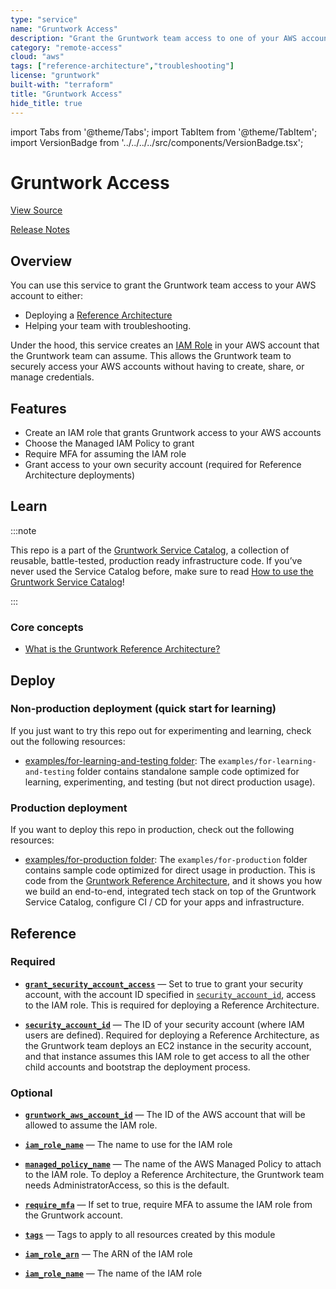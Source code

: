 ```yaml
---
type: "service"
name: "Gruntwork Access"
description: "Grant the Gruntwork team access to one of your AWS accounts so we can deploy a Reference Architecture for you or help with troubleshooting!"
category: "remote-access"
cloud: "aws"
tags: ["reference-architecture","troubleshooting"]
license: "gruntwork"
built-with: "terraform"
title: "Gruntwork Access"
hide_title: true
---
```


import Tabs from '@theme/Tabs';
import TabItem from '@theme/TabItem';
import VersionBadge from '../../../../src/components/VersionBadge.tsx';

<VersionBadge version="0.85.0" lastModifiedVersion="0.20.0"/>

# Gruntwork Access


<a href="https://github.com/gruntwork-io/terraform-aws-service-catalog/tree/master/modules/landingzone/gruntwork-access" className="link-button">View Source</a>

<a href="https://github.com/gruntwork-io/terraform-aws-service-catalog/releases?q=landingzone%2Fgruntwork-access" className="link-button" title="Release notes for only the service catalog versions which impacted this service.">Release Notes</a>

## Overview

You can use this service to grant the Gruntwork team access to your AWS account to either:

*   Deploying a [Reference Architecture](https://gruntwork.io/reference-architecture/)
*   Helping your team with troubleshooting.

Under the hood, this service creates an [IAM Role](https://docs.aws.amazon.com/IAM/latest/UserGuide/id_roles.html) in
your AWS account that the Gruntwork team can assume. This allows the Gruntwork team to securely access your AWS accounts
without having to create, share, or manage credentials.

## Features

*   Create an IAM role that grants Gruntwork access to your AWS accounts
*   Choose the Managed IAM Policy to grant
*   Require MFA for assuming the IAM role
*   Grant access to your own security account (required for Reference Architecture deployments)

## Learn

:::note

This repo is a part of the [Gruntwork Service Catalog](https://github.com/gruntwork-io/terraform-aws-service-catalog/),
a collection of reusable, battle-tested, production ready infrastructure code.
If you’ve never used the Service Catalog before, make sure to read
[How to use the Gruntwork Service Catalog](https://docs.gruntwork.io/reference/services/intro/overview)!

:::

### Core concepts

*   [What is the Gruntwork Reference Architecture?](https://gruntwork.io/reference-architecture/)

## Deploy

### Non-production deployment (quick start for learning)

If you just want to try this repo out for experimenting and learning, check out the following resources:

*   [examples/for-learning-and-testing folder](https://github.com/gruntwork-io/terraform-aws-service-catalog/tree/master/examples/for-learning-and-testing): The
    `examples/for-learning-and-testing` folder contains standalone sample code optimized for learning, experimenting, and
    testing (but not direct production usage).

### Production deployment

If you want to deploy this repo in production, check out the following resources:

*   [examples/for-production folder](https://github.com/gruntwork-io/terraform-aws-service-catalog/tree/master/examples/for-production): The `examples/for-production` folder contains sample code
    optimized for direct usage in production. This is code from the
    [Gruntwork Reference Architecture](https://gruntwork.io/reference-architecture/), and it shows you how we build an
    end-to-end, integrated tech stack on top of the Gruntwork Service Catalog, configure CI / CD for your apps and
    infrastructure.

## Reference

<Tabs>
<TabItem value="inputs" label="Inputs" default>

### Required

<a name="grant_security_account_access" className="snap-top"></a>

* [**`grant_security_account_access`**](#grant_security_account_access) &mdash; Set to true to grant your security account, with the account ID specified in [`security_account_id`](#security_account_id), access to the IAM role. This is required for deploying a Reference Architecture.

<a name="security_account_id" className="snap-top"></a>

* [**`security_account_id`**](#security_account_id) &mdash; The ID of your security account (where IAM users are defined). Required for deploying a Reference Architecture, as the Gruntwork team deploys an EC2 instance in the security account, and that instance assumes this IAM role to get access to all the other child accounts and bootstrap the deployment process.

### Optional

<a name="gruntwork_aws_account_id" className="snap-top"></a>

* [**`gruntwork_aws_account_id`**](#gruntwork_aws_account_id) &mdash; The ID of the AWS account that will be allowed to assume the IAM role.

<a name="iam_role_name" className="snap-top"></a>

* [**`iam_role_name`**](#iam_role_name) &mdash; The name to use for the IAM role

<a name="managed_policy_name" className="snap-top"></a>

* [**`managed_policy_name`**](#managed_policy_name) &mdash; The name of the AWS Managed Policy to attach to the IAM role. To deploy a Reference Architecture, the Gruntwork team needs AdministratorAccess, so this is the default.

<a name="require_mfa" className="snap-top"></a>

* [**`require_mfa`**](#require_mfa) &mdash; If set to true, require MFA to assume the IAM role from the Gruntwork account.

<a name="tags" className="snap-top"></a>

* [**`tags`**](#tags) &mdash; Tags to apply to all resources created by this module

</TabItem>
<TabItem value="outputs" label="Outputs">

<a name="iam_role_arn" className="snap-top"></a>

* [**`iam_role_arn`**](#iam_role_arn) &mdash; The ARN of the IAM role

<a name="iam_role_name" className="snap-top"></a>

* [**`iam_role_name`**](#iam_role_name) &mdash; The name of the IAM role

</TabItem>
</Tabs>


<!-- ##DOCS-SOURCER-START
{"sourcePlugin":"service-catalog-api","hash":"48de06e15a02df29884359d7c29e14e0"}
##DOCS-SOURCER-END -->
